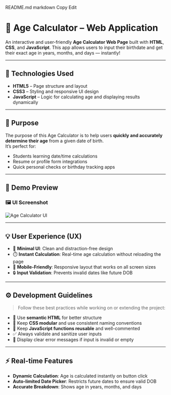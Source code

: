    README.md
markdown
Copy
Edit
# 🎂 Age Calculator – Web Application

An interactive and user-friendly **Age Calculator Web Page** built with **HTML**, **CSS**, and **JavaScript**. This app allows users to input their birthdate and get their exact age in years, months, and days — instantly!

---

## 🔧 Technologies Used

- **HTML5** – Page structure and layout  
- **CSS3** – Styling and responsive UI design  
- **JavaScript** – Logic for calculating age and displaying results dynamically

---

## 🎯 Purpose

The purpose of this Age Calculator is to help users **quickly and accurately determine their age** from a given date of birth.  
It’s perfect for:
- Students learning date/time calculations  
- Resume or profile form integrations  
- Quick personal checks or birthday tracking apps

---
## 📸 Demo Preview

### 🖼️ UI Screenshot

![Age Calculator UI](./Sample%20of%20project...png)

---

 


## 💡 User Experience (UX)

- 🎨 **Minimal UI**: Clean and distraction-free design
- ⏱️ **Instant Calculation**: Real-time age calculation without reloading the page
- 📱 **Mobile-Friendly**: Responsive layout that works on all screen sizes
- 🔒 **Input Validation**: Prevents invalid dates like future DOB

---

## ⚙️ Development Guidelines

> Follow these best practices while working on or extending the project:

- 🧱 Use **semantic HTML** for better structure  
- 🎨 Keep **CSS modular** and use consistent naming conventions  
- 🧠 Keep **JavaScript functions reusable** and well-commented  
- ✅ Always validate and sanitize user inputs  
- 💬 Display clear error messages if input is invalid or empty

---

## ⚡ Real-time Features

- **Dynamic Calculation**: Age is calculated instantly on button click  
- **Auto-limited Date Picker**: Restricts future dates to ensure valid DOB  
- **Accurate Breakdown**: Shows age in years, months, and days
